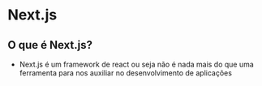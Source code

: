 # Next.js

## O que é Next.js?
* Next.js é um framework de react ou seja não é nada mais do que uma ferramenta para nos auxiliar no desenvolvimento de aplicações 
